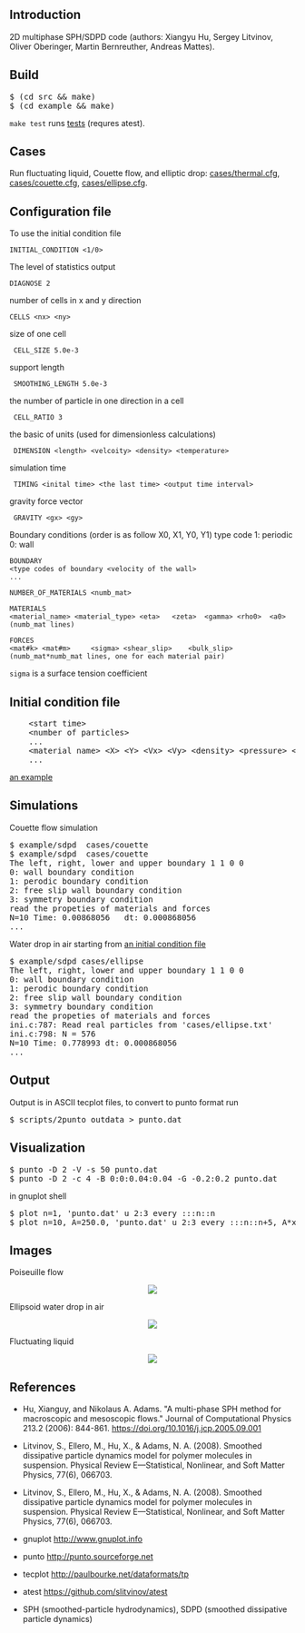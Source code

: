 <H2>Introduction</H2>

2D multiphase SPH/SDPD code (authors:
Xiangyu Hu,
Sergey Litvinov,
Oliver Oberinger,
Martin Bernreuther,
Andreas Mattes).

<H2>Build</H2>

<pre>
$ (cd src && make)
$ (cd example && make)
</pre>

<code>make test</code> runs [tests](test/) (requres atest).

<H2>Cases</H2>

Run fluctuating liquid, Couette flow, and elliptic drop:
[cases/thermal.cfg](cases/thermal.cfg),
[cases/couette.cfg](cases/couette.cfg),
[cases/ellipse.cfg](cases/ellipse.cfg).

<H2>Configuration file</H2>

To use the initial condition file

    INITIAL_CONDITION <1/0>

The level of statistics output

    DIAGNOSE 2

number of cells in x and y direction

    CELLS <nx> <ny>

size of one cell

     CELL_SIZE 5.0e-3

support length

     SMOOTHING_LENGTH 5.0e-3

the number of particle in one direction in a cell

     CELL_RATIO	3

the basic of units (used for dimensionless calculations)

     DIMENSION <length> <velcoity> <density> <temperature>

simulation time

     TIMING <inital time> <the last time> <output time interval>

gravity force vector

     GRAVITY <gx> <gy>

Boundary conditions (order is as follow X0, X1, Y0, Y1)
type code
1: periodic
0: wall

    BOUNDARY
    <type codes of boundary <velocity of the wall>
    ...

    NUMBER_OF_MATERIALS <numb_mat>

    MATERIALS
    <material_name> <material_type>	<eta>	<zeta>	<gamma>	<rho0>	<a0>
    (numb_mat lines)

    FORCES
    <mat#k>	<mat#m>		<sigma>	<shear_slip>	<bulk_slip>
    (numb_mat*numb_mat lines, one for each material pair)

`sigma` is a surface tension coefficient

<H2>Initial condition file</H2>

<pre>
    &lt;start time&gt;
    &lt;number of particles&gt;
    ...
    &lt;material name&gt; &lt;X&gt; &lt;Y&gt; &lt;Vx&gt; &lt;Vy&gt; &lt;density&gt; &lt;pressure&gt; &lt;temperature&gt;
    ...
</pre>

[an example](cases/couette.txt)

<H2>Simulations</H2>

Couette flow simulation

<pre>
$ example/sdpd  cases/couette
$ example/sdpd  cases/couette
The left, right, lower and upper boundary 1 1 0 0
0: wall boundary condition
1: perodic boundary condition
2: free slip wall boundary condition
3: symmetry boundary condition
read the propeties of materials and forces
N=10 Time: 0.00868056	dt: 0.000868056
...
</pre>

Water drop in air starting from [an initial condition file](cases/ellipse.cfg)

<pre>
$ example/sdpd cases/ellipse
The left, right, lower and upper boundary 1 1 0 0
0: wall boundary condition
1: perodic boundary condition
2: free slip wall boundary condition
3: symmetry boundary condition
read the propeties of materials and forces
ini.c:787: Read real particles from 'cases/ellipse.txt'
ini.c:798: N = 576
N=10 Time: 0.778993	dt: 0.000868056
...
</pre>

<H2>Output</H2>

Output is in ASCII tecplot files, to convert to punto format run

<pre>
$ scripts/2punto outdata > punto.dat
</pre>

<H2>Visualization</H2>

<pre>
$ punto -D 2 -V -s 50 punto.dat
$ punto -D 2 -c 4 -B 0:0:0.04:0.04 -G -0.2:0.2 punto.dat
</pre>

in gnuplot shell

<pre>
$ plot n=1, 'punto.dat' u 2:3 every :::n::n
$ plot n=10, A=250.0, 'punto.dat' u 2:3 every :::n::n+5, A*x*(L-x)
</pre>

<H2>Images</H2>

Poiseuille flow

<p align="center"><img src="img/poiseuille.png"/></p>

Ellipsoid water drop in air

<p align="center"><img src="img/ellipse.png"/></p>

Fluctuating liquid

<p align="center"><img src="img/thermal.gif"/></p>

<H2>References</H2>

- Hu, Xianguy, and Nikolaus A. Adams. "A multi-phase SPH method for
  macroscopic and mesoscopic flows." Journal of Computational Physics
  213.2 (2006): 844-861. https://doi.org/10.1016/j.jcp.2005.09.001

- Litvinov, S., Ellero, M., Hu, X., & Adams, N. A. (2008). Smoothed
  dissipative particle dynamics model for polymer molecules in
  suspension. Physical Review E—Statistical, Nonlinear, and Soft
  Matter Physics, 77(6), 066703.

- Litvinov, S., Ellero, M., Hu, X., & Adams, N. A. (2008). Smoothed
  dissipative particle dynamics model for polymer molecules in
  suspension. Physical Review E—Statistical, Nonlinear, and Soft
  Matter Physics, 77(6), 066703.

- gnuplot http://www.gnuplot.info

- punto http://punto.sourceforge.net

- tecplot http://paulbourke.net/dataformats/tp

- atest https://github.com/slitvinov/atest

- SPH (smoothed-particle hydrodynamics), SDPD (smoothed dissipative
  particle dynamics)
